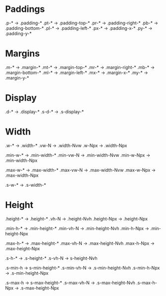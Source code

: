 # Paddings
.p-* -> .padding-*
.pt-* -> .padding-top-*
.pr-* -> .padding-right-*
.pb-* -> .padding-bottom-*
.pl-* -> .padding-left-*
.px-* -> .padding-x-*
.py-* -> .padding-y-*

# Margins
.m-* -> .margin-*
.mt-* -> .margin-top-*
.mr-* -> .margin-right-*
.mb-* -> .margin-bottom-*
.ml-* -> .margin-left-*
.mx-* -> .margin-x-*
.my-* -> .margin-y-*

# Display
.d-* -> .display-*
.s-d-* -> .s-display-*

# Width
.w-* -> .width-*
.vw-N -> .width-Nvw
.w-Npx -> .width-Npx

.min-w-* -> .min-width-*
.min-vw-N -> .min-width-Nvw
.min-w-Npx -> .min-width-Npx

.max-w-* -> .max-width-*
.max-vw-N -> .max-width-Nvw
.max-w-Npx -> .max-width-Npx

.s-w-* -> .s-width-*

# Height
.height-* -> .height-*
.vh-N -> .height-Nvh
.height-Npx -> .height-Npx

.min-h-* -> .min-height-*
.min-vh-N -> .min-height-Nvh
.min-h-Npx -> .min-height-Npx

.max-h-* -> .max-height-*
.max-vh-N -> .max-height-Nvh
.max-h-Npx -> .max-height-Npx

.s-h-* -> .s-height-*
.s-vh-N -> s-height-Nvh

.s-min-h -> s-min-height-*
.s-min-vh-N -> .s-min-height-Nvh
.s-min-h-Npx -> .s-min-height-Npx

.s-max-h -> s-max-height-*
.s-max-vh-N -> .s-max-height-Nvh
.s-max-h-Npx -> .s-max-height-Npx

